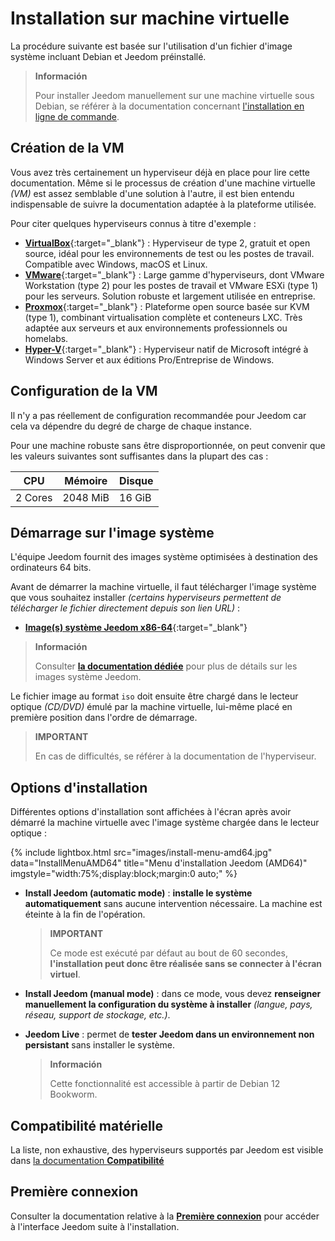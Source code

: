 # Installation sur machine virtuelle

La procédure suivante est basée sur l'utilisation d'un fichier d'image système incluant Debian et Jeedom préinstallé.

>**Información**
>
>Pour installer Jeedom manuellement sur une machine virtuelle sous Debian, se référer à la documentation concernant [l'installation en ligne de commande](cli).

## Création de la VM

Vous avez très certainement un hyperviseur déjà en place pour lire cette documentation. Même si le processus de création d'une machine virtuelle *(VM)* est assez semblable d'une solution à l'autre, il est bien entendu indispensable de suivre la documentation adaptée à la plateforme utilisée.

Pour citer quelques hyperviseurs connus à titre d'exemple :

- [**VirtualBox**](https://www.virtualbox.org/){:target="_blank"} : Hyperviseur de type 2, gratuit et open source, idéal pour les environnements de test ou les postes de travail. Compatible avec Windows, macOS et Linux.
- [**VMware**](https://www.vmware.com/){:target="_blank"} : Large gamme d'hyperviseurs, dont VMware Workstation (type 2) pour les postes de travail et VMware ESXi (type 1) pour les serveurs. Solution robuste et largement utilisée en entreprise.
- [**Proxmox**](https://www.proxmox.com/en/){:target="_blank"} : Plateforme open source basée sur KVM (type 1), combinant virtualisation complète et conteneurs LXC. Très adaptée aux serveurs et aux environnements professionnels ou homelabs.
- [**Hyper-V**](https://learn.microsoft.com/fr-fr/windows-server/virtualization/hyper-v/get-started/Install-Hyper-V){:target="_blank"} : Hyperviseur natif de Microsoft intégré à Windows Server et aux éditions Pro/Entreprise de Windows.

## Configuration de la VM

Il n'y a pas réellement de configuration recommandée pour Jeedom car cela va dépendre du degré de charge de chaque instance.

Pour une machine robuste sans être disproportionnée, on peut convenir que les valeurs suivantes sont suffisantes dans la plupart des cas :

| CPU            | Mémoire        | Disque         |
|----------------|----------------|----------------|
| 2 Cores        | 2048 MiB       | 16 GiB         |

## Démarrage sur l'image système

L'équipe Jeedom fournit des images système optimisées à destination des ordinateurs 64 bits.

Avant de démarrer la machine virtuelle, il faut télécharger l'image système que vous souhaitez installer *(certains hyperviseurs permettent de télécharger le fichier directement depuis son lien URL)* :

- [**Image(s) système Jeedom x86-64**](https://images.jeedom.com/x86-64/){:target="_blank"}

>**Información**
>
>Consulter [**la documentation dédiée**](../compatibility/#Images%20système%20officielles) pour plus de détails sur les images système Jeedom.

Le fichier image au format `iso` doit ensuite être chargé dans le lecteur optique *(CD/DVD)* émulé par la machine virtuelle, lui-même placé en première position dans l'ordre de démarrage.

>**IMPORTANT**
>
>En cas de difficultés, se référer à la documentation de l'hyperviseur.

## Options d'installation

Différentes options d'installation sont affichées à l'écran après avoir démarré la machine virtuelle avec l'image système chargée dans le lecteur optique :

{% include lightbox.html src="images/install-menu-amd64.jpg" data="InstallMenuAMD64" title="Menu d'installation Jeedom (AMD64)" imgstyle="width:75%;display:block;margin:0 auto;" %}

- **Install Jeedom (automatic mode)** : **installe le système automatiquement** sans aucune intervention nécessaire. La machine est éteinte à la fin de l'opération.
	>**IMPORTANT**
	>
	>Ce mode est exécuté par défaut au bout de 60 secondes, **l'installation peut donc être réalisée sans se connecter à l'écran virtuel**.

- **Install Jeedom (manual mode)** : dans ce mode, vous devez **renseigner manuellement la configuration du système à installer** *(langue, pays, réseau, support de stockage, etc.)*.

- **Jeedom Live** : permet de **tester Jeedom dans un environnement non persistant** sans installer le système.
	>**Información**
	>
	>Cette fonctionnalité est accessible à partir de Debian 12 Bookworm.

## Compatibilité matérielle

La liste, non exhaustive, des hyperviseurs supportés par Jeedom est visible dans [la documentation **Compatibilité**](../compatibility/#Matériels%20supportés)

## Première connexion

Consulter la documentation relative à la [**Première connexion**](../premiers-pas/#Première%20connexion) pour accéder à l'interface Jeedom suite à l'installation.

